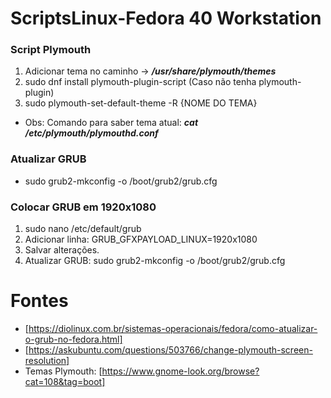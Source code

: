 # ScriptsLinux-Fedora 40 Workstation

### Script Plymouth

1. Adicionar tema no caminho -> ***/usr/share/plymouth/themes***
2. sudo dnf install plymouth-plugin-script (Caso não tenha plymouth-plugin)
3. sudo plymouth-set-default-theme -R {NOME DO TEMA}

- Obs: Comando para saber tema atual: ***cat /etc/plymouth/plymouthd.conf*** 

### Atualizar GRUB 

- sudo grub2-mkconfig -o /boot/grub2/grub.cfg

### Colocar GRUB em 1920x1080

1. sudo nano /etc/default/grub
2. Adicionar linha: GRUB_GFXPAYLOAD_LINUX=1920x1080
3. Salvar alterações.
4. Atualizar GRUB: sudo grub2-mkconfig -o /boot/grub2/grub.cfg


# Fontes

- [https://diolinux.com.br/sistemas-operacionais/fedora/como-atualizar-o-grub-no-fedora.html]
- [https://askubuntu.com/questions/503766/change-plymouth-screen-resolution]
- Temas Plymouth: [https://www.gnome-look.org/browse?cat=108&tag=boot]
